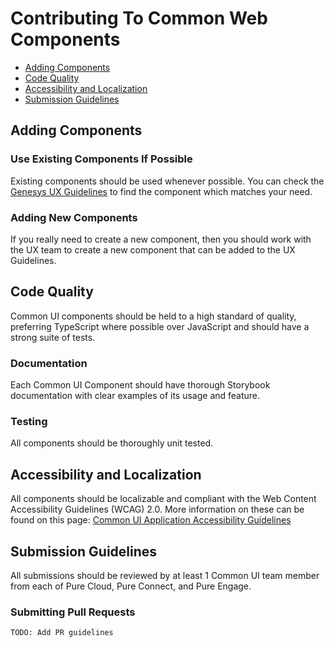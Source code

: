 # Contributing To Common Web Components

- [Adding Components](#adding-components)
- [Code Quality](#code-quality)
- [Accessibility and Localization](#accessibility-and-localization)
- [Submission Guidelines](#submission-guidelines)

## Adding Components

### Use Existing Components If Possible
Existing components should be used whenever possible. You can check the
[Genesys UX Guidelines](https://intranet.genesys.com/display/UXT/Genesys+UX+Guidelines+3.0)
to find the component which matches your need.

### Adding New Components
If you really need to create a new component, then you should work with the UX
team to create a new component that can be added to the UX Guidelines.


## Code Quality
Common UI components should be held to a high standard of quality, preferring
TypeScript where possible over JavaScript and should have a strong suite of
tests.

### Documentation
Each Common UI Component should have thorough Storybook documentation with
clear examples of its usage and feature.

### Testing
All components should be thoroughly unit tested.


## Accessibility and Localization
All components should be localizable and compliant with the
Web Content Accessibility Guidelines (WCAG) 2.0.
More information on these can be found on this page:
[Common UI Application Accessibility Guidelines](https://intranet.genesys.com/pages/viewpage.action?spaceKey=CMC&title=Common+UI+Application+Accessibility++Guidelines)


## Submission Guidelines

All submissions should be reviewed by at least 1 Common UI team member from each
of Pure Cloud, Pure Connect, and Pure Engage.

### Submitting Pull Requests

`TODO: Add PR guidelines`
